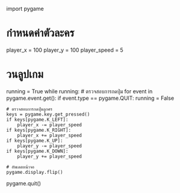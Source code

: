 import pygame

# กำหนดค่าตัวละคร
player_x = 100
player_y = 100
player_speed = 5

# วนลูปเกม
running = True
while running:
    # ตรวจสอบการกดปุ่ม
    for event in pygame.event.get():
        if event.type == pygame.QUIT:
            running = False

    # ตรวจสอบการกดปุ่มลูกศร
    keys = pygame.key.get_pressed()
    if keys[pygame.K_LEFT]:
        player_x -= player_speed
    if keys[pygame.K_RIGHT]:
        player_x += player_speed
    if keys[pygame.K_UP]:
        player_y -= player_speed
    if keys[pygame.K_DOWN]:
        player_y += player_speed

    # อัพเดตหน้าจอ
    pygame.display.flip()

pygame.quit()
